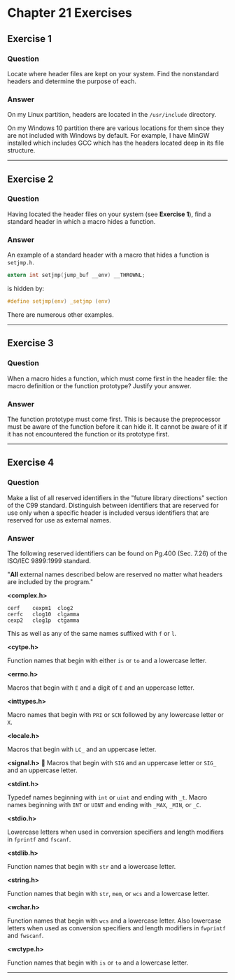 # Chapter 21 Exercises #

## Exercise 1 ##

### **Question** ##

Locate where header files are kept on your system. Find the nonstandard headers and determine the purpose of each.

### **Answer**  ###

On my Linux partition, headers are located in the `/usr/include` directory. 

On my Windows 10 partition there are various locations for them since they are not included with Windows by default. For example, I have MinGW installed which includes GCC which has the headers located deep in its file structure.

---

## Exercise 2 ##

### **Question** ##

Having located the header files on your system (see **Exercise 1**), find a standard header in which a macro hides a function.

### **Answer**  ###

An example of a standard header with a macro that hides a function is `setjmp.h`.

```C
extern int setjmp(jump_buf __env) __THROWNL;
```

is hidden by:

```C
#define setjmp(env) _setjmp (env)
```

There are numerous other examples.

---

## Exercise 3 ##

### **Question** ##

When a macro hides a function, which must come first in the header file: the macro definition or the function prototype? Justify your answer.

### **Answer**  ###

The function prototype must come first. This is because the preprocessor must be aware of the function before it can hide it. It cannot be aware of it if it has not encountered the function or its prototype first.

---

## Exercise 4 ##

### **Question** ##

Make a list of all reserved identifiers in the "future library directions" section of the C99 standard. Distinguish between identifiers that are reserved for use only when a specific header is included versus identifiers that are reserved for use as external names.

### **Answer**  ###

The following reserved identifiers can be found on Pg.400 (Sec. 7.26) of the ISO/IEC 9899:1999 standard.

"**All** external names described below are reserved no matter what headers are included by the program."

**<complex.h>**

```
cerf	cexpm1	clog2
cerfc	clog10	clgamma
cexp2	clog1p	ctgamma
```

This as well as any of the same names suffixed with `f` or `l`.

**<cytpe.h>**

Function names that begin with either `is` or `to` and a lowercase letter.


**<errno.h>**

Macros that begin with `E` and a digit of `E` and an uppercase letter.

**<inttypes.h>**

Macro names that begin with `PRI` or `SCN` followed by any lowercase letter or `X`.

**<locale.h>**

Macros that begin with `LC_` and an uppercase letter.

**<signal.h>**

Macros that begin with `SIG` and an uppercase letter or `SIG_` and an uppercase letter.

**<stdint.h>**

Typedef names beginning with `int` or `uint` and ending with `_t`. Macro names beginning with `INT` or `UINT` and ending with `_MAX`, `_MIN`, or `_C`.

**<stdio.h>**

Lowercase letters when used in conversion specifiers and length modifiers in `fprintf` and `fscanf`.

**<stdlib.h>**

Function names that begin with `str` and a lowercase letter.

**<string.h>**

Function names that begin with `str`, `mem`, or `wcs` and a lowercase letter.

**<wchar.h>**

Function names that begin with `wcs` and a lowercase letter. Also lowercase letters when used as conversion specifiers and length modifiers in `fwprintf` and `fwscanf`.

**<wctype.h>**

Function names that begin with `is` or `to` and a lowercase letter.

---
